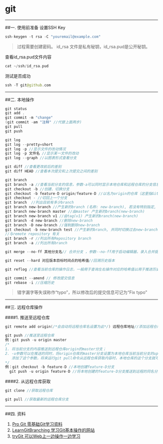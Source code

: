 # git 
---
##一. 使用前准备
  设置SSH Key
  
  ```swift
  ssh-keygen -t rsa -C "youremail@example.com"
  ```
  >过程需要创建密码。
  >id\_rsa 文件是私有秘钥，id\_rsa.pud是公开秘钥。

 查看id_rsa.pud文件内容
 
 ```swift
 cat ~/ssh/id_rsa.pud
 ```

 测试是否成功

 ```swift
 ssh -T git@github.com
 ```
 
 ---
##二. 本地操作
 
 
 ```swift
 git status
 git add .
 git commit -m "change"
 (git commit -am "注释" //代替上面两步)
 git pull
 git push
 ```
 
 ```swift
 git log
 git log --pretty=short
 git log -p //显示文件的改动情况
 git log -p 文件名 //显示某一文件的改动
 git log --graph //以图表形式查看分支
 ```
 
 ```swift
 git diff //查看更改前后的差别
 git diff HEAD //查看本次提交和上次提交之间的差别
 ```
 
 ```swift
 git branch
 git branch -a //查看当前分支的信息，参数-a可以同时显示本地仓库和远程仓库的分支信息
 git checkout -b //创建、切换分支 
 git checkout -b feature-D origin/feature-D //以名为origin的仓库（这里指GitHub端的远程仓库）的feature-D分支为来源，在本地仓库中创建feature-D分支
 git checkout - //切回上一个分支
 git branch  //列出目前有多少branch
 git branch new-branch //产生新的branch (名称: new-branch), 若没有特别指定, 会由目前所在的branch / master 直接复制一份.
 git branch new-branch master //由master 产生新的branch(new-branch)
 git branch new-branch v1 //由tag(v1) 产生新的branch(new-branch)
 git branch -d new-branch //删除new-branch
 git branch -D new-branch //强制删除new-branch
 git checkout -b new-branch test //产生新的branch, 并同时切换过去new-branch
//与remote repository 有关
 git branch -r //列出所有Repository branch
 git branch -a //列出所有branch
 ```

 ```swift
 git merge --no-ff 其他分支名// 合并分支 ，参数--no-ff用于启动编辑器，录入合并提交的信息。
 ```

 ```swift
 git reset --hard 对应版本目标时间点的哈希值//回溯历史版本
 ```

 ```swift
 git reflog //查看当前仓库的操作日志，一般用于查询左右操作对应的哈希值以用于推进历史版本
 ```
 
 ```swift
 git commit --amend // 修改提交信息
 git rebase -i //压缩历史
 ```

 >错字漏字等失误称作“typo”，所以修改后的提交信息可记为“Fix typo”

---
##三. 远程仓库操作

####1. 推送至远程仓库

 ```swift
 git remote add origin(/*会自动将远程仓库名设置为此*/) 远程仓库地址//添加远程仓库，将某一远程仓库设置为本地仓库的远程仓库
 ```
 
 ```swift
 git push //推送至远程仓库
 例：git push -u origin master 
 /*
 1. 将当前分支的内容推送到远程仓库origin的master分支；
 2. -u参数可以在推送的同时，将origin仓库的master分支设置为本地仓库当前当前分支的upstream（上游）；
    添加了这个参数，将来运行git pull命令从远程仓库获取内容时，本地仓库的这个分支就可以直接从origin的master分支获取内容，省去了另外添加参数的麻烦。
 */
 例：git checkout -b feature-D //本地创建feature-D分支 
   git push -u origin feature-D //将本地创建的feature-D分支推送到远程的同名分支下，其会默认在远程创建一个feature-D分支。
 ```
####2. 从远程仓库获取

```swift
git clone //获取远程仓库
```

```swift
git pull //获取最新的远程仓库分支
```

---
##四. 资料

1. [Pro Git 零基础Git学习资料](http://git-scm.com/book/zh/v1)
2. [LearnGitBranching 学习Git基本操作的网站](http://pcottle.github.io/learnGitBranching)
3. [tryGit 可以Web上一边操作一边学习](https://try.github.io/)





